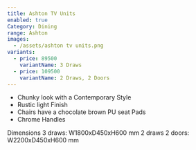 ```yaml
---
title: Ashton TV Units
enabled: true
Category: Dining
range: Ashton
images:
  - /assets/ashton tv units.png
variants:
  - price: 89500
    variantName: 3 Draws
  - price: 109500
    variantName: 2 Draws, 2 Doors
---
```


* Chunky look with a Contemporary Style
* Rustic light Finish
* Chairs have a chocolate brown PU seat Pads
* Chrome Handles

Dimensions
3 draws: W1800xD450xH600 mm
2 draws 2 doors: W2200xD450xH600 mm